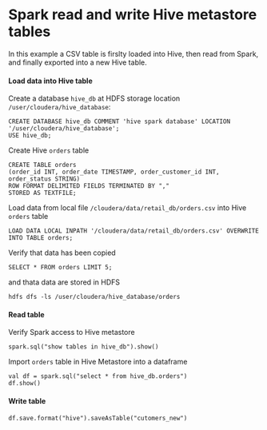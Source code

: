 # Spark read and write Hive metastore tables
In this example a CSV table is firslty loaded into Hive, then read from Spark, and finally exported into a new Hive table.

#### Load data into Hive table
Create a database `hive_db` at HDFS storage location `/user/cloudera/hive_database`:
```
CREATE DATABASE hive_db COMMENT 'hive spark database' LOCATION '/user/cloudera/hive_database';
USE hive_db;
```
Create Hive `orders` table
```
CREATE TABLE orders
(order_id INT, order_date TIMESTAMP, order_customer_id INT, order_status STRING)
ROW FORMAT DELIMITED FIELDS TERMINATED BY ","
STORED AS TEXTFILE;
```
Load data from local file `/cloudera/data/retail_db/orders.csv` into Hive `orders` table
```
LOAD DATA LOCAL INPATH '/cloudera/data/retail_db/orders.csv' OVERWRITE INTO TABLE orders;
```
Verify that data has been copied
```
SELECT * FROM orders LIMIT 5;
```
and thata data are stored in HDFS
```
hdfs dfs -ls /user/cloudera/hive_database/orders
```

#### Read table 
Verify Spark access to Hive metastore
```
spark.sql("show tables in hive_db").show()
```
Import `orders` table in Hive Metastore into a dataframe
```
val df = spark.sql("select * from hive_db.orders")
df.show()
```
#### Write table
```
df.save.format("hive").saveAsTable("cutomers_new")
```
